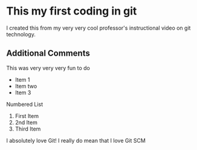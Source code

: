 # This my first coding in git

I created this from my very very cool professor's instructional video on git technology.

## Additional Comments

This was very very very fun to do

* Item 1
* Item two
* Item 3


Numbered List

1. First Item
2. 2nd Item
3. Third Item

I absolutely love Git!
I really do mean that I love Git SCM
